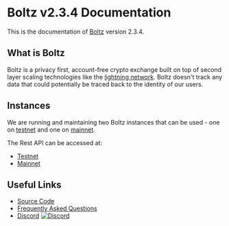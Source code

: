 # Boltz v2.3.4 Documentation

This is the documentation of [Boltz](https://boltz.exchange) version 2.3.4.

## What is Boltz

Boltz is a privacy first, account-free crypto exchange built on top of second layer scaling technologies like the [lightning network](http://lightning.network/). Boltz doesn't track any data that could potentially be traced back to the identity of our users.

## Instances

We are running and maintaining two Boltz instances that can be used - one on [testnet](https://testnet.boltz.exchange) and one on [mainnet](https://boltz.exchange).

The Rest API can be accessed at:

* [Testnet](https://testnet.boltz.exchange/api)
* [Mainnet](https://boltz.exchange/api)

## Useful Links

* [Source Code](https://github.com/boltzExchange)
* [Frequently Asked Questions](https://boltz.exchange/faq)
* [Discord](https://discordapp.com/invite/QBvZGcW) [![Discord](https://img.shields.io/discord/547454030801272832.svg)](https://discordapp.com/invite/QBvZGcW)
